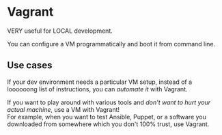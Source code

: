 

# Vagrant

VERY useful for LOCAL development.

You can configure a VM programmatically and boot it from command line.  

## Use cases
If your dev environment needs a particular VM setup, instead of a loooooong list of instructions,
you can *automate it* with Vagrant.

If you want to play around with various tools and *don't want to hurt your actual machine*, use a VM with Vagrant!  
For example, when you want to test Ansible, Puppet, or a software you downloaded from somewhere which you don't 100% trust, use Vagrant.


